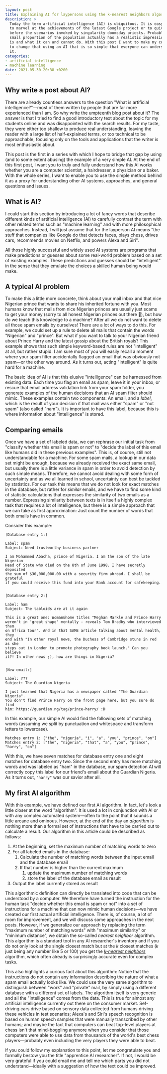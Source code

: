 ```yaml
---
layout: post
title: Explaining AI for laypersons using the k-nearest neighbors algorithm
description: >
  Today the term artificial intelligence (AI) is ubiquitous. It is easy
  to marvel at the achievements of the latest Google project or to quiver in fear
  before the scenarios invoked by singularity doomsday priests. Probably only a very
  small proportion of the population actually has a realistic impression of what AI
  is and what it can and cannot do. With this post I want to make my contribution
  to change that using an AI that is so simple that everyone can understand
  it.
categories:
- artificial intelligence
- machine learning
date: 2021-05-30 20:38 +0200
---
```

## Why write a post about AI?

There are already countless answers to the question "What is artificial intelligence?"—most of them written by people that are far more experienced than I am.
So why write the umpteenth blog post about it?
The answer is that I tried to find a good introductory text about the topic for my students online and was disappointed with the search results.
For my taste, they were either too shallow to produce real understanding, leaving the reader with a large list of half-explained terms, or too technical to be approachable, focusing only on the tools and applications that the writer is most enthusiastic about.

This post is the first in a series with which I hope to bridge that gap by using (and to some extent abusing) the example of a very simple AI.
At the end of this first post, I want you to truly and fully understand how this AI works whether you are a computer scientist, a hairdresser, a physician or a baker.
With the whole series, I want to enable you to use the simple method behind it as a proxy for understanding other AI systems, approaches, and general questions and issues.

## What is AI?

I could start this section by introducing a lot of fancy words that describe different kinds of artificial intelligence (AI) to carefully contrast the term with other related terms such as "machine learning" and with more philosophical approaches.
Instead, I will just assume that for the layperson AI means "the stuff that companies like Google do that detects faces, plays chess, drives cars, recommends movies on Netflix, and powers Alexa and Siri".

All those highly successful and widely used AI systems are programs that make predictions or guesses about some real-world problem based on a set of existing examples.
These predictions and guesses should be "intelligent" in the sense that they emulate the choices a skilled human being would make.

## A typical AI problem

To make this a little more concrete, think about your mail inbox and that nice Nigerian prince that wants to share his inherited fortune with you.
Most humans know that mails from nice Nigerian princes are usually just scams to get your money (sorry to all honest Nigerian princes out there 🙈), but how do we teach this knowledge to a machine?
After all we do not want to delete all those spam emails by ourselves!
There are a lot of ways to do this.
For example, we could set up a rule to delete all mails that contain the words "Nigerian" and "prince".
But what if you want to talk to your Nigerian friend about Prince Harry and the latest gossip about the British royals?
This example shows that such simple keyword-based rules are not "intelligent" at all, but rather stupid.
I am sure most of you will easily recall a moment where your spam filter accidentally flagged an email that was obviously not spam—or the other way around.
As it turns out, acting "intelligent" is quite hard for a machine.

The basic idea of AI is that this elusive "intelligence" can be harnessed from existing data.
Each time you flag an email as spam, leave it in your inbox, or rescue that email address validation link from your spam folder, you generate examples of the human decisions that an AI spam filter should mimic.
These examples contain two components: An email, and a *label*, which is the result of your decision if that mail was either "spam" or "not spam" (also called "ham").
It is important to have this label, because this is where information about "intelligence" is stored.

## Comparing emails

Once we have a set of labeled data, we can rephrase our initial task from "classify whether this email is spam or not" to "decide the label of this email like humans did in these previous examples".
This is, of course, still not understandable for a machine.
For some spam mails, a lookup in our data set might be enough, because we already received the exact same email, but usually there is a little variance in spam in order to avoid detection by such simple means.
Therefore, we cannot avoid dealing with some form of uncertainty and as we all learned in school, uncertainty can best be tackled by statistics.
For our task this means that we do not look for exact matches in the database, but rather for *similar* emails, and we have to find some kind of statistic calculations that expresses the similarity of two emails as a number.
Expressing similarity between texts is in itself a highly complex task that requires a lot of intelligence, but there is a simple approach that we can take as first approximation:
Just count the number of words that both emails have in common.

Consider this example:

```
[Database entry 1:]

Label: spam
Subject: Need trustworthy business partner

I am Mohammed Abacha, prince of Nigeria. I am the son of the late Nigerian
Head of State who died on the 8th of June 1998. I have secretly deposited
the sum of $30,000,000.00 with a security firm abroad. I shall be grateful
if you could receive this fund into your Bank account for safekeeping.


[Database entry 2:]

Label: ham
Subject: The tabloids are at it again

This is a great one: Woman&home titles "Meghan Markle and Prince Harry
weren't in 'great shape' mentally - reveals Tom Bradby who interviewed them
on Africa tour". And in that SAME article talking about mental health, they
end with "In other royal news, the Duchess of Cambridge stuns in red as she
steps out in London to promote photography book launch." Can you believe
it?! In other news ;), how are things in Nigeria?


[New email:]

Label: ???
Subject: The Guardian Nigeria

I just learned that Nigeria has a newspaper called "The Guardian Nigeria".
You don't find Prince Harry on the front page here, but you sure do find
him: https://guardian.ng/tag/prince-harry/ :D
```

In this example, our simple AI would find the following sets of matching words (assuming we split by punctuation and whitespace and transform letters to lowercase).

```
Matches entry 1: ["the", "nigeria", "i", "a", "you", "prince", "on"]
Matches entry 2: ["the", "nigeria", "that", "a", "you", "prince", "harry", "on"]
```

With this, we have seven matches for database entry one and eight matches for database entry two.
Since the second entry has more matching words and was labeled as "ham" in the database, our spam detection AI will correctly copy this label for our friend's email about the Guardian Nigeria.
As it turns out, `"harry"` was our savior after all.

<!-- TODO: introduce acronym AI -->
<!-- TODO: algorithm part not understanable enough -->
<!--   - Steps hard to follow -->

## My first AI algorithm

With this example, we have defined our first AI algorithm.
In fact, let's look a little closer at the word "algorithm".
It is used a lot in conjunction with AI or with any complex automated system—often to the point that it sounds a little arcane and ominous.
However, at the end of the day an *algorithm* is nothing more than a formal set of instructions that have to be carried out to calculate a result.
Our algorithm in this article could be described as follows:

1. At the beginning, set the maximum number of matching words to zero
2. For all labeled emails in the database:
    1. Calculate the number of matching words between the input email and the database email
    2. If that number is higher than the current maximum
        1. update the maximum number of matching words
        2. store the label of the database email as result
3. Output the label currently stored as result

This algorithmic definition can directly be translated into code that can be understood by a computer.
We therefore have turned the instruction for the human task "decide whether this email is spam or not" into a set of instructions for a machine that can now mimic human decisions—we have created our first actual artificial intelligence.
There is, of course, a lot of room for improvement, and we will discuss some approaches in the next posts.
However, if we generalize our approach by replacing the term "maximum number of matching words" with "maximum similarity" or "minimum distance", we obtain the so-called *nearest neighbor* algorithm.
This algorithm is a standard tool in any AI researcher's inventory and if you do not only look at the single closest match but at the *k* closest matches (*k* just being any number like 5 or 100) you get the [*k-nearest neighbors*](https://en.wikipedia.org/wiki/K-nearest_neighbors_algorithm) algorithm, which often already is surprisingly accurate even for complex tasks.

This also highlights a curious fact about this algorithm:
Notice that the instructions do not contain any information describing the nature of what a spam email actually looks like.
We could use the very same algorithm to distinguish between "work" and "private" mail, by simply using a different database with a different set of labels.
The algorithm itself is very generic and all the "intelligence" comes from the data.
This is true for almost any artificial intelligence currently out there on the consumer market.
Sef-driving cars drive based on sensory data collected from humans driving these vehicles in test scenarios;
Alexa's and Siri's speech recognition is based on human speech samples that were manually transcribed by other humans;
and maybe the fact that computers can beat top-level players at chess isn't that mind-boggling anymore when you consider that those computers were able to use data from thousands of the world's best chess players—probably even including the very players they were able to beat.

If you could follow my explanation to this point, let me congratulate you and formally bestow you the title "apprentice AI researcher".
If not, I would be very grateful if you could email me and tell me which parts you did not understand—ideally with a suggestion of how the text could be improved.
